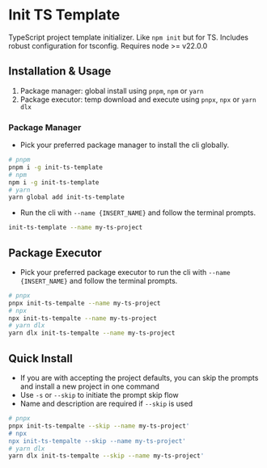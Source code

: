 # Init TS Template

TypeScript project template initializer. Like `npm init` but for TS. Includes robust configuration for tsconfig.
Requires node >= v22.0.0

## Installation & Usage

1. Package manager: global install using `pnpm`, `npm` or `yarn`
2. Package executor: temp download and execute using `pnpx`, `npx` or `yarn dlx`

### Package Manager

* Pick your preferred package manager to install the cli globally.

```sh
# pnpm
pnpm i -g init-ts-template
# npm
npm i -g init-ts-template
# yarn
yarn global add init-ts-template
```

* Run the cli with `--name {INSERT_NAME}` and follow the terminal prompts.

```sh
init-ts-template --name my-ts-project
```

## Package Executor

* Pick your preferred package executor to run the cli with `--name {INSERT_NAME}` and follow the terminal prompts.

```sh
# pnpx
pnpx init-ts-tempalte --name my-ts-project 
# npx
npx init-ts-tempalte --name my-ts-project
# yarn dlx
yarn dlx init-ts-tempalte --name my-ts-project
```

## Quick Install

* If you are with accepting the project defaults, you can skip the prompts and install a new project in one command
* Use `-s` or `--skip` to initiate the prompt skip flow
* Name and description are required if `--skip` is used

```sh
# pnpx
pnpx init-ts-tempalte --skip --name my-ts-project'
# npx
npx init-ts-tempalte --skip --name my-ts-project'
# yarn dlx
yarn dlx init-ts-tempalte --skip --name my-ts-project'
```